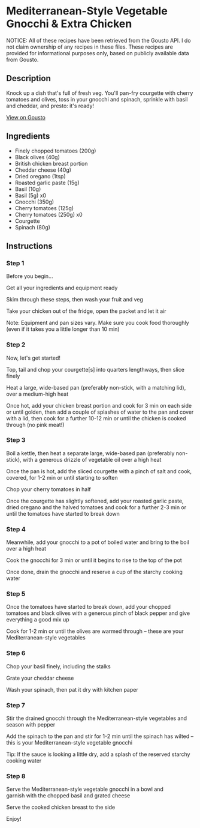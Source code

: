 # Mediterranean-Style Vegetable Gnocchi & Extra Chicken

NOTICE: All of these recipes have been retrieved from the Gousto API. I do not claim ownership of any recipes in these files. These recipes are provided for informational purposes only, based on publicly available data from Gousto.

## Description

Knock up a dish that's full of fresh veg. You'll pan-fry courgette with cherry tomatoes and olives, toss in your gnocchi and spinach, sprinkle with basil and cheddar, and presto: it's ready!

[View on Gousto](https://www.gousto.co.uk/recipes/cookbook/mediterranean-style-vegetable-gnocchi-with-basil-extra-chicken)

## Ingredients

- Finely chopped tomatoes (200g)
- Black olives (40g)
- British chicken breast portion
- Cheddar cheese (40g)
- Dried oregano (1tsp)
- Roasted garlic paste (15g)
- Basil (10g)
- Basil (5g) x0
- Gnocchi (350g)
- Cherry tomatoes (125g)
- Cherry tomatoes (250g) x0
- Courgette
- Spinach (80g)

## Instructions


### Step 1

Before you begin...

Get all your ingredients and equipment ready

Skim through these steps, then wash your fruit and veg

Take your chicken out of the fridge, open the packet and let it air

Note: Equipment and pan sizes vary. Make sure you cook food thoroughly (even if it takes you a little longer than 10 min)


### Step 2

Now, let's get started!

Top, tail and chop your courgette[s] into quarters lengthways, then slice finely

Heat a large, wide-based pan (preferably non-stick, with a matching lid), over a medium-high heat

Once hot, add your chicken breast portion and cook for 3 min on each side or until golden, then add a couple of splashes of water to the pan and cover with a lid, then cook for a further 10-12 min or until the chicken is cooked through (no pink meat!)


### Step 3

Boil a kettle, then heat a separate large, wide-based pan (preferably non-stick), with a generous drizzle of vegetable oil over a high heat

Once the pan is hot, add the sliced courgette with a pinch of salt and cook, covered, for 1-2 min or until starting to soften

Chop your cherry tomatoes in half

Once the courgette has slightly softened, add your roasted garlic paste, dried oregano and the halved tomatoes and cook for a further 2-3 min or until the tomatoes have started to break down


### Step 4

Meanwhile, add your gnocchi to a pot of boiled water and bring to the boil over a high heat

Cook the gnocchi for 3 min or until it begins to rise to the top of the pot

Once done, drain the gnocchi and reserve a cup of the starchy cooking water


### Step 5

Once the tomatoes have started to break down, add your chopped tomatoes and black olives with a generous pinch of black pepper and give everything a good mix up

Cook for 1-2 min or until the olives are warmed through – these are your Mediterranean-style vegetables


### Step 6

Chop your basil finely, including the stalks

Grate your cheddar cheese

Wash your spinach, then pat it dry with kitchen paper


### Step 7

Stir the drained gnocchi through the Mediterranean-style vegetables and season with pepper

Add the spinach to the pan and stir for 1-2 min until the spinach has wilted – this is your Mediterranean-style vegetable gnocchi

Tip: If the sauce is looking a little dry, add a splash of the reserved starchy cooking water

### Step 8

Serve the Mediterranean-style vegetable gnocchi in a bowl and garnish with the chopped basil and grated cheese

Serve the cooked chicken breast to the side

Enjoy!

